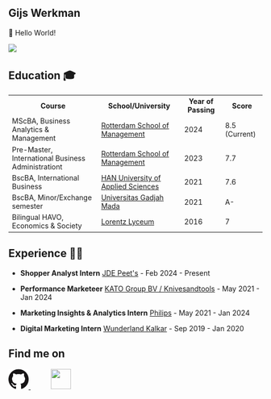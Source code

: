## Gijs Werkman

👋 Hello World!

<a href="https://visitorbadge.io/status?path=https%3A%2F%2Fgithub.com%2FGijsWerkman"><img src="https://api.visitorbadge.io/api/visitors?path=https%3A%2F%2Fgithub.com%2FGijsWerkman&label=Visitors&countColor=%23d9e3f0&style=flat-square" /></a>

## Education 🎓
<table>
  <tr>
    <th>Course</th>
    <th>School/University</th>
    <th>Year of Passing</th>
    <th>Score</th>
  </tr>
  <tr>
    <td>MScBA, Business Analytics & Management</td>
    <td><a href="https://www.rsm.nl/">Rotterdam School of Management</a></td>
    <td>2024</td>
    <td>8.5 (Current)</td>
  </tr>
  <tr>
    <td>Pre-Master, International Business Administrationt</td>
    <td><a href="https://www.rsm.nl/">Rotterdam School of Management</a></td>
    <td>2023</td>
    <td>7.7</td>
  </tr>
  <tr>
    <td>BscBA, International Business</td>
    <td><a href="https://www.hanuniversity.com/en/">HAN University of Applied Sciences</a></td>
    <td>2021</td>
    <td>7.6</td>
  </tr>
  <tr>
    <td>BscBA, Minor/Exchange semester</td>
    <td><a href="https://ugm.ac.id/en/">Universitas Gadjah Mada</a></td>
    <td>2021</td>
    <td>A-</td>
  </tr>
  <tr>
    <td>Bilingual HAVO, Economics & Society</td>
    <td><a href="https://lorentzlyceum.nl/">Lorentz Lyceum</a></td>
    <td>2016</td>
    <td>7</td>
  </tr>
 </table>

## Experience 👨‍💻
- **Shopper Analyst Intern**
  [JDE Peet's](https://www.jdepeets.com/)
  \- Feb 2024 - Present

- **Performance Marketeer**
  [KATO Group BV / Knivesandtools](https://knivesandtools.com/)
  \- May 2021 - Jan 2024

- **Marketing Insights & Analytics Intern**
  [Philips](https://www.philips.com/)
  \- May 2021 - Jan 2024

- **Digital Marketing Intern**
  [Wunderland Kalkar](https://www.wunderlandkalkar.eu/)
  \- Sep 2019 - Jan 2020

## Find me on
<p align="left">
    <a href="https://github.com/GijsWerkman/" style="margin-right: 20px;"> 
        <img src="https://raw.githubusercontent.com/github/explore/78df643247d429f6cc873026c0622819ad797942/topics/github/github.png" width="40" height="40"/>
    </a>
    <a href="https://www.linkedin.com/in/gijs-werkman/" style="margin-left: 20px;"> 
        <img src="https://content.linkedin.com/content/dam/me/business/en-us/amp/brand-site/v2/bg/LI-Bug.svg.original.svg" width="40" height="40"/>
    </a>
</p>

<!--
**GijsWerkman/GijsWerkman** is a ✨ _special_ ✨ repository because its `README.md` (this file) appears on your GitHub profile.

Here are some ideas to get you started:

- 🔭 I’m currently working on ...
- 🌱 I’m currently learning ...
- 👯 I’m looking to collaborate on ...
- 🤔 I’m looking for help with ...
- 💬 Ask me about ...
- 📫 How to reach me: ...
- 😄 Pronouns: ...
- ⚡ Fun fact: ...
-->

